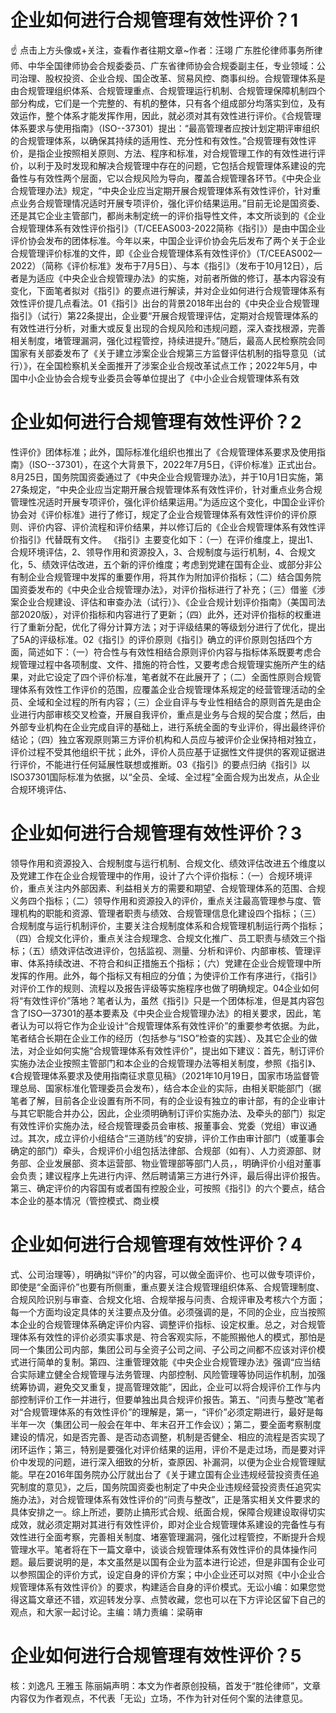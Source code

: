 # 企业如何进行合规管理有效性评价？1

☝ 点击上方头像或+关注，查看作者往期文章~作者：汪翊 广东胜伦律师事务所律师、中华全国律师协会合规委委员、广东省律师协会合规委副主任，专业领域：公司治理、股权投资、企业合规、国企改革、贸易风控、商事纠纷。合规管理体系是由合规管理组织体系、合规管理重点、合规管理运行机制、合规管理保障机制四个部分构成，它们是一个完整的、有机的整体，只有各个组成部分均落实到位，及有效运作，整个体系才能发挥作用，因此，就必须对其有效性进行评价。《合规管理体系要求与使用指南》（ISO--37301）提出：“最高管理者应按计划定期评审组织的合规管理体系，以确保其持续的适用性、充分性和有效性。”合规管理有效性评价，是指企业按照相关原则、方法、程序和标准，对合规管理工作的有效性进行评价，以利于及时发现和解决合规管理中存在的问题，它包括合规管理体系建设的完备性与有效性两个层面，它以合规风险为导向，覆盖合规管理各环节。《中央企业合规管理办法》规定，“中央企业应当定期开展合规管理体系有效性评价，针对重点业务合规管理情况适时开展专项评价，强化评价结果运用。”目前无论是国资委、还是其它企业主管部门，都尚未制定统一的评价指导性文件，本文所谈到的《企业合规管理体系有效性评价指引》（T/CEEAS003-2022简称《指引》）是由中国企业评价协会发布的团体标准。今年以来，中国企业评价协会先后发布了两个关于企业合规管理评价标准的文件，即《企业合规管理体系有效性评价》（T/CEEAS002—2022）（简称《评价标准》发布于7月5日）、与本《指引》（发布于10月12日），后者是为适应《中央企业合规管理办法》的实施，对前者所做的修订，基本内容没有变化，下面笔者拟对《指引》的要点进行解读，并对企业如何进行合规管理体系有效性评价提几点看法。01《指引》出台的背景2018年出台的《中央企业合规管理指引》（试行）第22条提出，企业要“开展合规管理评估，定期对合规管理体系的有效性进行分析，对重大或反复出现的合规风险和违规问题，深入查找根源，完善相关制度，堵管理漏洞，强化过程管控，持续进提升。”随后，最高人民检察院会同国家有关部委发布了《关于建立涉案企业合规第三方监督评估机制的指导意见（试行）》，在全国检察机关全面推开了涉案企业合规改革试点工作；2022年5月，中国中小企业协会合规专业委员会等单位提出了《中小企业合规管理体系有效

# 企业如何进行合规管理有效性评价？2

性评价》团体标准；此外，国际标准化组织也推出了《合规管理体系要求及使用指南》（ISO--37301），在这个大背景下，2022年7月5日，《评价标准》正式出台。8月25日，国务院国资委通过了《中央企业合规管理办法》，并于10月1日实施，第27条规定，“中央企业应当定期开展合规管理体系有效性评价，针对重点业务合规管理性况适时开展专项评价，强化评价结果运用。”为适应这个变化，中国企业评价协会对《评价标准》进行了修订，规定了企业合规管理体系有效性评价的评价原则、评价内容、评价流程和评价结果，并以修订后的《企业合规管理体系有效性评价指引》代替既有文件。 《指引》主要变化如下：（一）在评价维度上，提出1、合规环境评估，2、领导作用和资源投入，3、合规制度与运行机制，4、合规文化，5、绩效评估改进，五个新的评价维度；考虑到党建在国有企业、或部分非公有制企业合规管理中发挥的重要作用，将其作为附加评价指标；（二）结合国务院国资委发布的《中央企业合规管理办法》，对评价指标进行了补充；（三）借鉴《涉案企业合规建设、评估和审查办法（试行）》、《企业合规计划评价指南》（美国司法部2020版），对评价指标和内容进行了更新；（四）此外，还对评价指标的权重进行了重新分配，优化了得分计算方法；对于评级结果的等级划分进行了优化，提出了5A的评级标准。02《指引》的评价原则《指引》确立的评价原则包括四个方面，简述如下：（一）符合性与有效性相结合原则评价内容与指标体系既要考虑合规管理过程中各项制度、文件、措施的符合性，又要考虑合规管理实施所产生的结果，对此它设定了四个评价标准，笔者就不在此展开了；（二）全面性原则合规管理体系有效性工作评价的范围，应覆盖企业合规管理体系规定的经营管理活动的全员、全域和全过程的所有内容；（三）企业自评与专业性相结合的原则首先是由企业进行内部审核交叉检查，开展自我评价，重点是业务与合规的契合度；然后，由外部专业机构在企业完成自评的基础上，进行系统全面的专业评价，得出最终评价结论；（四）独立客观原则第三方评价机构和人员应与被评价企业保持相对独立，评价过程不受其他组织干扰；此外，评价人员应基于证据性文件提供的客观证据进行评价，不能进行任何延展性联想或推断。03《指引》的要点归纳《指引》以lSO37301国际标准为依据，以“全员、全域、全过程”全面合规为出发点，从企业合规环境评估、

# 企业如何进行合规管理有效性评价？3

领导作用和资源投入、合规制度与运行机制、合规文化、绩效评估改进五个维度以及党建工作在企业合规管理中的作用，设计了六个评价指标：（一）合规环境评价，重点关注内外部因素、利益相关方的需要和期望、合规管理体系的范围、合规义务四个指标；（二）领导作用和资源投入的评价，重点关注最高管理参与度、管理机构的职能和资源、管理者职责与绩效、合规管理信息化建设四个指标；（三）合规制度与运行机制评价，主要关注合规制度体系和合规管理机制运行两个指标；（四）合规文化评价，重点关注合规理念、合规文化推广、员工职责与绩效三个指标；（五）绩效评估改进评价，包括监视、测量、分析和评价、内部审核、管理评审、体系持续改进、不符合和纠正措施五个指标；（六）党建在企业合规管理中所发挥的作用。此外，每个指标又有相应的分值；为使评价工作有序进行，《指引》对评价工作的规则、流程以及报告评级等实施程序也做了明确规定。04企业如何将“有效性评价”落地？笔者认为，虽然《指引》只是一个团体标准，但是其内容包含了ISO—37301的基本要素及《中央企业合规管理办法》的相关要求，因此，笔者认为可以将它作为企业设计“合规管理体系有效性评价”的重要参考依据。为此，笔者结合长期在企业工作的经历（包括参与“ISO”检查的实践）、及其它企业的做法，对企业如何实施“合规管理体系有效性评价”，提出如下建议：首先，制订评价实施办法企业按照主管部门和本企业的合规管理办法等相关制度，参照《指引》、《合规管理体系要求及使用指南征求意见稿》（2021年10月19日，国家市场监督管理总局、国家标准化管理委员会发布），结合本企业的实际，由相关职能部门（据笔者了解，目前各企业设置有所不同，有的企业设有独立的审计部，有的企业审计与其它职能合并办公，因此，企业须明确制订评价实施办法、及牵头的部门）拟定有效性评价实施办法，经合规管理委员会审核、报董事会、党委（党组）审议通过。其次，成立评价小组结合“三道防线”的安排，评价工作由审计部门（或董事会确定的部门）牵头，合规评价小组包括法律部、合规部（如有）、人力资源部、财务部、企业发展部、资本运营部、物业管理部等部门人员，，明确评价小组对董事会负责；建议程序上先进行内评、然后聘请第三方进行外评，最后得出评价报告。第三、确定评价的内容国有或者国有控股企业，可按照《指引》的六个要点，结合本企业的基本情况（管控模式、商业模

# 企业如何进行合规管理有效性评价？4

式、公司治理等），明确拟“评价”的内容，可以做全面评价、也可以做专项评价，即使是“全面评价”也要有所侧重，重点要关注合规管理组织体系、合规管理制度、合规风险识别与审查、合规文化培、合规举报与问责、合规评审及考核六个方面；每一个方面均设定具体的关注要点及分值。必须强调的是，不同的企业，应当按照本企业的合规管理体系确定评价内容、调整评价指标、设定权重。总之，对合规管理体系有效性的评价必须实事求是、符合客观实际，不能照搬他人的模式，那怕是同一个集团公司内部，集团公司与全资子公司之间、子公司之间都不应该对评价模式进行简单的复制。第四、注重管理效能《中央企业合规管理办法》强调“应当结合实际建立健全合规管理与法务管理、内部控制、风险管理等协同运作机制，加强统筹协调，避免交叉重复，提高管理效能”，因此，企业可以将合规评价工作与内部控制评价工作一并进行，但要单独出具合规评价报告。第五、“问责与整改”笔者对“合规管理体系的有效性评价”的理解是，第一，“评价”必须定期进行，最好是每半年一次（集团公司一般会在年中、年末召开工作会议）；第二，要全面考察制度建设的情况，如是否完善、是否动态调整，机制是否健全、相应的流程是否实现了闭环运作；第三，特别是要强化对评价结果的运用，评价不是走过场，而是要对评价中发现的问题，进行深入细致的分析，查原因、补漏洞，以便为企业合规管理赋能。早在2016年国务院办公厅就出台了《关于建立国有企业违规经营投资责任追究制度的意见》，之后，国务院国资委也制定了中央企业违规经营投资责任追究实施办法》，对合规管理体系有效性评价的“问责与整改”，正是落实相关文件要求的具体安排之一。综上所述，要防止搞形式合规、纸面合规，保障合规建设取得切实成效，就必须定期对其进行有效性评价，即对企业合规管理体系建设的完备性与有效性进行全面考察，完善相关制度、堵塞管理漏洞，强化过程管控，不断提升合规管理水平。笔者将在下一篇文章中，谈谈合规管理体系有效性评价的具体操作问题。最后要说明的是，本文虽然是以国有企业为蓝本进行论述，但是非国有企业可以参照国企的评价方式，设定自身的评价方案；中小企业还可以对照《中小企业合规管理体系有效性评价》的要求，构建适合自身的评价模式。无讼小编：如果您觉得这篇文章还不错，欢迎转发分享、点赞收藏，您也可以在下方评论区留下自己的观点，和大家一起讨论。主编：靖力责编：梁萌审

# 企业如何进行合规管理有效性评价？5

核：刘逸凡 王雅玉 陈丽娟声明：本文为作者原创投稿，首发于“胜伦律师”，文章内容仅为作者观点，不代表「无讼」立场，不作为针对任何个案的法律意见。

